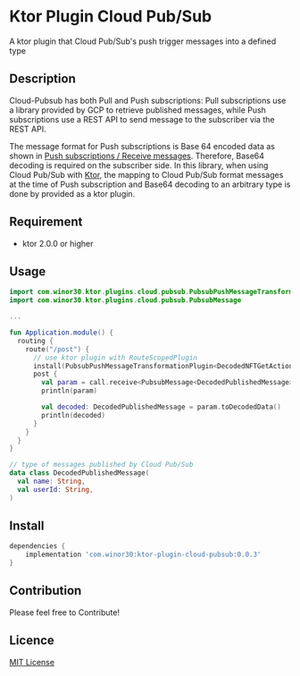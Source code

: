 # Ktor Plugin Cloud Pub/Sub

A ktor plugin that Cloud Pub/Sub's push trigger messages into a defined type

## Description
Cloud-Pubsub has both Pull and Push subscriptions: Pull subscriptions use a library provided by GCP to retrieve published messages, while Push subscriptions use a REST API to send message to the subscriber via the REST API.

The message format for Push subscriptions is Base 64 encoded data as shown in [Push subscriptions / Receive messages]().
Therefore, Base64 decoding is required on the subscriber side.
In this library, when using Cloud Pub/Sub with [Ktor](https://jp.ktor.work/), the mapping to Cloud Pub/Sub format messages at the time of Push subscription and Base64 decoding to an arbitrary type is done by provided as a ktor plugin.

## Requirement

- ktor 2.0.0 or higher

## Usage

```kotlin
import com.winor30.ktor.plugins.cloud.pubsub.PubsubPushMessageTransformationPlugin
import com.winor30.ktor.plugins.cloud.pubsub.PubsubMessage

...

fun Application.module() {
  routing {
    route("/post") {
      // use ktor plugin with RouteScopedPlugin
      install(PubsubPushMessageTransformationPlugin<DecodedNFTGetActionParameter>())
      post {
        val param = call.receive<PubsubMessage<DecodedPublishedMessage>>()
        println(param)

        val decoded: DecodedPublishedMessage = param.toDecodedData()
        println(decoded)
      }
    }
  }
}

// type of messages published by Cloud Pub/Sub
data class DecodedPublishedMessage(
  val name: String,
  val userId: String,
)

```

## Install

```groovy
dependencies {
    implementation 'com.winor30:ktor-plugin-cloud-pubsub:0.0.3'
}
```

## Contribution

Please feel free to Contribute!

## Licence

[MIT License](./LICENSE)
